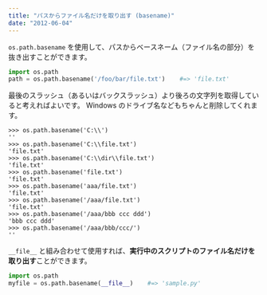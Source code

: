 ```yaml
---
title: "パスからファイル名だけを取り出す (basename)"
date: "2012-06-04"
---
```


`os.path.basename` を使用して、パスからベースネーム（ファイル名の部分）を抜き出すことができます。

```python
import os.path
path = os.path.basename('/foo/bar/file.txt')    #=> 'file.txt'
```

最後のスラッシュ（あるいはバックスラッシュ）より後ろの文字列を取得していると考えればよいです。
Windows のドライブ名などもちゃんと削除してくれます。

```
>>> os.path.basename('C:\\')
''
>>> os.path.basename('C:\\file.txt')
'file.txt'
>>> os.path.basename('C:\\dir\\file.txt')
'file.txt'
>>> os.path.basename('file.txt')
'file.txt'
>>> os.path.basename('aaa/file.txt')
'file.txt'
>>> os.path.basename('/aaa/file.txt')
'file.txt'
>>> os.path.basename('/aaa/bbb ccc ddd')
'bbb ccc ddd'
>>> os.path.basename('/aaa/bbb/ccc/')
''
```

`__file__` と組み合わせて使用すれば、**実行中のスクリプトのファイル名だけを取り出す**ことができます。

```python
import os.path
myfile = os.path.basename(__file__)    #=> 'sample.py'
```

